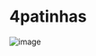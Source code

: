 # 4patinhas
![image](https://user-images.githubusercontent.com/48540484/99196850-9fbfd580-276d-11eb-97ca-d140427ec364.png)
